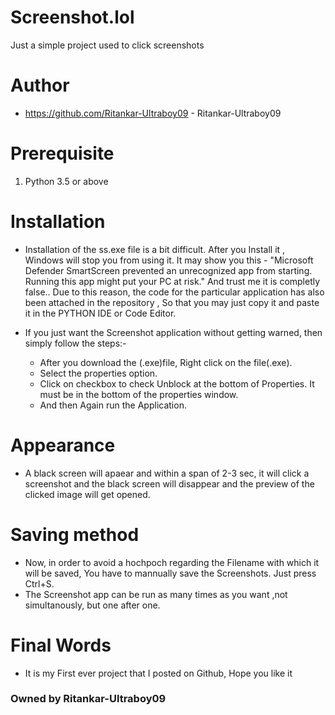 # Screenshot.lol
Just a simple project used to click screenshots 

# Author 
 * https://github.com/Ritankar-Ultraboy09 - Ritankar-Ultraboy09

# Prerequisite 
1. Python 3.5 or above

# Installation 
 * Installation of the ss.exe file is a bit difficult. After you Install it , Windows will stop you from using it. It may show you this - "Microsoft Defender SmartScreen prevented   an unrecognized app from starting. Running this app might put your PC at risk." And trust me it is completly false.. 
  Due to this reason, the code for the particular application has also been attached in the repository , So that you may just copy it and paste it in the PYTHON IDE or Code         Editor.

 * If you just want the Screenshot application without getting warned, then simply follow the steps:-
   - After you download the (.exe)file, Right click on the file(.exe).
   - Select the properties option.
   - Click on checkbox to check Unblock at the bottom of Properties. It must be in the bottom of the properties window.
   - And then Again run the Application.
  
# Appearance 
 * A black screen will apaear and within a span of 2-3 sec, it will click a screenshot and the black screen will disappear and the preview of the clicked image will get opened. 

# Saving method
 * Now, in order to avoid a hochpoch regarding the Filename with which it will be saved, You have to mannually save the Screenshots. Just press Ctrl+S.
 * The Screenshot app can be run as many times as you want ,not simultanously, but one after one.

# Final Words
 * It is my First ever project that I posted on Github, Hope you like it

### Owned by Ritankar-Ultraboy09
